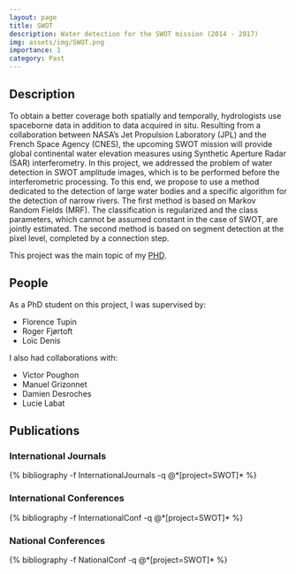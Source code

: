 ```yaml
---
layout: page
title: SWOT
description: Water detection for the SWOT mission (2014 - 2017)
img: assets/img/SWOT.png
importance: 1
category: Past
---
```


## Description

To obtain a better coverage both spatially and temporally, hydrologists use spaceborne data in addition to data acquired in situ. Resulting from a collaboration between NASA’s Jet Propulsion Laboratory (JPL) and the French Space Agency (CNES), the upcoming SWOT mission will provide global continental water elevation measures using Synthetic Aperture Radar (SAR) interferometry. In this project, we addressed the problem of water detection in SWOT amplitude images, which is to be performed before the interferometric processing.
To this end, we propose to use a method dedicated to the detection of large water bodies and a specific algorithm for the detection of narrow rivers. The first method is based on Markov Random Fields (MRF). The classification is regularized and the class parameters, which cannot be assumed constant in the case of SWOT, are jointly estimated. The second method is based on segment detection at the pixel level, completed by a connection step.

This project was the main topic of my <a href="https://www.sylvainlobry.com/phd">PHD</a>.


## People

As a PhD student on this project, I was supervised by:
- Florence Tupin
- Roger Fjørtoft
- Loïc Denis

I also had collaborations with:
- Victor Poughon
- Manuel Grizonnet
- Damien Desroches
- Lucie Labat


## Publications

<div class="publications">
<h3>International Journals</h3>
{% bibliography -f InternationalJournals -q @*[project=SWOT]* %}
<h3>International Conferences</h3>
{% bibliography -f InternationalConf -q @*[project=SWOT]* %}
<h3>National Conferences</h3>
{% bibliography -f NationalConf -q @*[project=SWOT]* %}
</div>